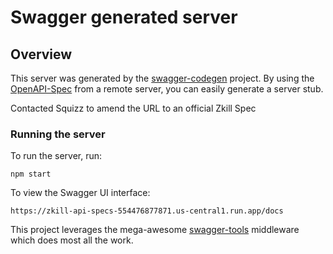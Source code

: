 # Swagger generated server

## Overview
This server was generated by the [swagger-codegen](https://github.com/swagger-api/swagger-codegen) project.  By using the [OpenAPI-Spec](https://github.com/OAI/OpenAPI-Specification) from a remote server, you can easily generate a server stub.

Contacted Squizz to amend the URL to an official Zkill Spec 

### Running the server
To run the server, run:

```
npm start
```

To view the Swagger UI interface:

```
https://zkill-api-specs-554476877871.us-central1.run.app/docs
```

This project leverages the mega-awesome [swagger-tools](https://github.com/apigee-127/swagger-tools) middleware which does most all the work.
